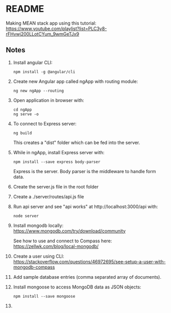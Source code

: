 # README

Making MEAN stack app using this tutorial:
https://www.youtube.com/playlist?list=PLC3y8-rFHvwj200LLotCYum_9wmGeTJx9

## Notes
1. Install angular CLI:
    ``` 
   npm install -g @angular/cli 
   ```
1. Create new Angular app called ngApp with routing module:
   ``` 
   ng new ngApp --routing
   ```
1. Open application in browser with:
   ``` 
   cd ngApp
   ng serve -o
   ```
1. To connect to Express server:
   ``` 
   ng build
   ```
   This creates a "dist" folder which can be fed into the server.
1. While in ngApp, install Express server with:
   ``` 
   npm install --save express body-parser
   ```
   Express is the server. Body parser is the middleware to handle form data.
1. Create the server.js file in the root folder
1. Create a ./server/routes/api.js file
1. Run api server and see "api works" at http://localhost:3000/api with:
    ``` 
    node server
   ```
1. Install mongodb locally: https://www.mongodb.com/try/download/community
   
   See how to use and connect to Compass here: https://zellwk.com/blog/local-mongodb/

1. Create a user using CLI: https://stackoverflow.com/questions/46972695/see-setup-a-user-with-mongodb-compass

1. Add sample database entries (comma separated array of documents).

1. Install mongoose to access MongoDB data as JSON objects:
   ``` 
   npm install --save mongoose
   ``` 
1. 